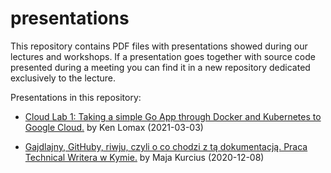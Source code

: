 # presentations
This repository contains PDF files with presentations showed during our lectures and workshops. If a presentation goes together with source code presented during a meeting you can find it in a new repository dedicated exclusively to the lecture.

Presentations in this repository:

- [Cloud Lab 1: Taking a simple Go App through Docker and Kubernetes to Google Cloud.](./20210302-CloudLab1.pdf) by Ken Lomax (2021-03-03)

- [Gajdlajny, GitHuby, riwju, czyli o co chodzi z tą dokumentacją. Praca Technical Writera w Kymie.](2020-12-08-Documentation-and-Technical-Writing-at-Kyma/HYC-2020-12-08-Maja-Kurcius-presentation-Gajdlajny-Githuby-riwju-Dokumentacja-Praca-TW-w-Kymie.pdf) by Maja Kurcius (2020-12-08)
